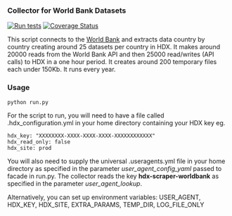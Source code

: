 ### Collector for World Bank Datasets
[![Run tests](https://github.com/OCHA-DAP/hdx-scraper-worldbank/actions/workflows/run-python-tests.yml/badge.svg)](https://github.com/OCHA-DAP/hdx-scraper-worldbank/actions/workflows/run-python-tests.yml)
[![Coverage Status](https://coveralls.io/repos/github/OCHA-DAP/hdx-scraper-worldbank/badge.svg?branch=main&ts=1)](https://coveralls.io/github/OCHA-DAP/hdx-scraper-worldbank?branch=main)

This script connects to the [World Bank](http://data.worldbank.org/) and extracts data country by country creating around 25 datasets per country in HDX. It makes around 20000 reads from the World Bank API and then 25000 read/writes (API calls) to HDX in a one hour period. It creates around 200 temporary files each under 150Kb. It runs every year. 


### Usage

    python run.py

For the script to run, you will need to have a file called .hdx_configuration.yml in your home directory containing your HDX key eg.

    hdx_key: "XXXXXXXX-XXXX-XXXX-XXXX-XXXXXXXXXXXX"
    hdx_read_only: false
    hdx_site: prod
    
 You will also need to supply the universal .useragents.yml file in your home directory as specified in the parameter *user_agent_config_yaml* passed to facade in run.py. The collector reads the key **hdx-scraper-worldbank** as specified in the parameter *user_agent_lookup*.
 
 Alternatively, you can set up environment variables: USER_AGENT, HDX_KEY, HDX_SITE, EXTRA_PARAMS, TEMP_DIR, LOG_FILE_ONLY